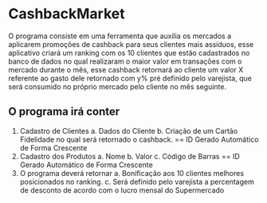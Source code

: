 # CashbackMarket

O programa consiste em uma ferramenta que auxilia os mercados a aplicarem promoções
de cashback para seus clientes mais assíduos, esse aplicativo criará um ranking com os 10
clientes que estão cadastrados no banco de dados no qual realizaram o maior valor em
transações com o mercado durante o mês, esse cashback retornará ao cliente um valor X
referente ao gasto dele retornado com y% pré definido pelo varejista, que será consumido
no próprio mercado pelo cliente no mês seguinte.

## O programa irá conter
1. Cadastro de Clientes
  a. Dados do Cliente
  b. Criação de um Cartão Fidelidade no qual será retornado o cashback. == ID Gerado Automático de Forma Crescente
2. Cadastro dos Produtos
  a. Nome
  b. Valor
  c. Código de Barras == ID Gerado Automático de Forma Crescente
3. O programa deverá retornar
  a. Bonificação aos 10 clientes melhores posicionados no ranking.
  c. Será definido pelo varejista a percentagem de desconto de acordo com o
  lucro mensal do Supermercado
